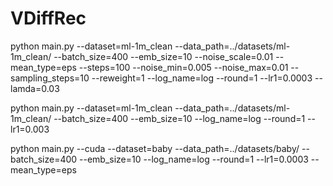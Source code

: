 # VDiffRec
 
python  main.py  --dataset=ml-1m_clean --data_path=../datasets/ml-1m_clean/ --batch_size=400  --emb_size=10 --noise_scale=0.01 --mean_type=eps --steps=100 --noise_min=0.005 --noise_max=0.01 --sampling_steps=10 --reweight=1 --log_name=log --round=1 --lr1=0.0003 --lamda=0.03 

python  main.py  --dataset=ml-1m_clean --data_path=../datasets/ml-1m_clean/ --batch_size=400  --emb_size=10  --log_name=log --round=1 --lr1=0.003

python  main.py  --cuda --dataset=baby --data_path=../datasets/baby/ --batch_size=400  --emb_size=10  --log_name=log --round=1 --lr1=0.0003 --mean_type=eps